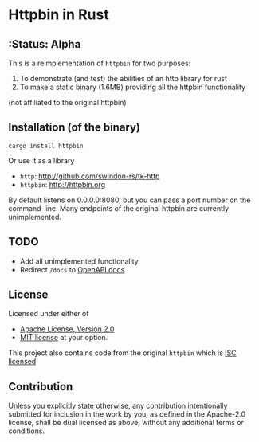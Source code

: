 # Httpbin in Rust

## :Status: Alpha

This is a reimplementation of `httpbin` for two purposes:

1. To demonstrate (and test) the abilities of an http library for rust
2. To make a static binary (1.6MB) providing all the httpbin functionality

(not affiliated to the original httpbin)

## Installation (of the binary)

```shell
cargo install httpbin
```

Or use it as a library

* `http`: http://github.com/swindon-rs/tk-http
* `httpbin`: http://httpbin.org

By default listens on 0.0.0.0:8080, but you can pass a port number on the command-line. Many endpoints of the original httpbin are currently unimplemented.

## TODO

* Add all unimplemented functionality
* Redirect `/docs` to [OpenAPI docs](https://raw.githubusercontent.com/postman-open-technologies/httpbin-rs/main/src/templates/openapi.yaml)

## License

Licensed under either of

* [Apache License, Version 2.0](http://www.apache.org/licenses/LICENSE-2.0)
* [MIT license](http://opensource.org/licenses/MIT)
  at your option.

This project also contains code from the original `httpbin` which is [ISC licensed](http://opensource.org/licenses/ISC)

## Contribution

Unless you explicitly state otherwise, any contribution intentionally
submitted for inclusion in the work by you, as defined in the Apache-2.0
license, shall be dual licensed as above, without any additional terms or
conditions.
